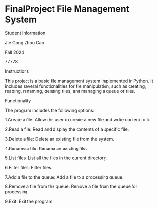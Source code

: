 # FinalProject File Management System

Student Information

Jie Cong Zhou Cao

Fall 2024

77778


Instructions

This project is a basic file management system implemented in Python. It includes several functionalities for file manipulation, such as creating, reading, renaming, deleting files, and managing a queue of files.

Functionality

The program includes the following options:

1.Create a file: Allow the user to create a new file and write content to it.

2.Read a file: Read and display the contents of a specific file.

3.Delete a file: Delete an existing file from the system.

4.Rename a file: Rename an existing file.

5.List files: List all the files in the current directory.

6.Filter files: Filter files.

7.Add a file to the queue: Add a file to a processing queue.

8.Remove a file from the queue: Remove a file from the queue for processing.

9.Exit: Exit the program.



